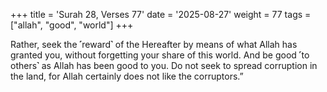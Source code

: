 +++
title = 'Surah 28, Verses 77'
date = '2025-08-27'
weight = 77
tags = ["allah", "good", "world"]
+++

Rather, seek the ˹reward˺ of the Hereafter by means of what Allah has granted you, without forgetting your share of this world. And be good ˹to others˺ as Allah has been good to you. Do not seek to spread corruption in the land, for Allah certainly does not like the corruptors.”